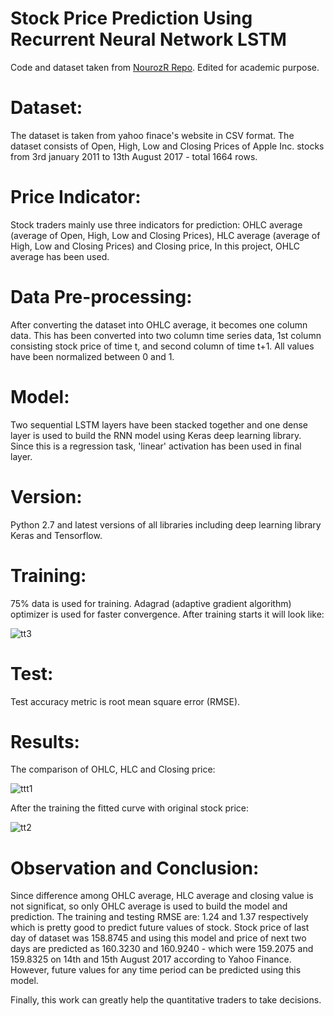 # Stock Price Prediction Using Recurrent Neural Network LSTM
Code and dataset taken from [NourozR Repo](https://github.com/NourozR/Stock-Price-Prediction-LSTM). Edited for academic purpose.

# Dataset:
The dataset is taken from yahoo finace's website in CSV format. The dataset consists of Open, High, Low and Closing Prices of Apple Inc. stocks from 3rd january 2011 to 13th August 2017 - total 1664 rows. 
# Price Indicator:
Stock traders mainly use three indicators for prediction: OHLC average (average of Open, High, Low and Closing Prices), HLC average (average of High, Low and Closing Prices) and Closing price, In this project, OHLC average has been used.
# Data Pre-processing:
After converting the dataset into OHLC average, it becomes one column data. This has been converted into two column time series data, 1st column consisting stock price of time t, and second column of time t+1. All values have been normalized between 0 and 1.
# Model: 
Two sequential LSTM layers have been stacked together and one dense layer is used to build the RNN model using Keras deep learning library. Since this is a regression task, 'linear' activation has been used in final layer.
# Version:
Python 2.7 and latest versions of all libraries including deep learning library Keras and Tensorflow.
# Training:
75% data is used for training. Adagrad (adaptive gradient algorithm) optimizer is used for faster convergence.
After training starts it will look like:

![tt3](https://user-images.githubusercontent.com/24511419/29501862-787afad2-864d-11e7-8fbc-26afaa992a4d.png)

# Test:
Test accuracy metric is root mean square error (RMSE).
# Results:
The comparison of OHLC, HLC and Closing price:

![ttt1](https://user-images.githubusercontent.com/24511419/29501710-76018bbe-864c-11e7-9239-afd8bbf19bb8.png)

After the training the fitted curve with original stock price:

![tt2](https://user-images.githubusercontent.com/24511419/29501783-eb7eccd0-864c-11e7-9c26-0db07dea73c0.png)

# Observation and Conclusion:
Since difference among OHLC average, HLC average and closing value is not significat, so only OHLC average is used to build the model and prediction. The training and testing RMSE are: 1.24 and 1.37 respectively which is pretty good to predict future values of stock.
Stock price of last day of dataset was 158.8745 and using this model and price of next two days are predicted as 160.3230 and 160.9240 - which were 159.2075 and 159.8325 on 14th and 15th August 2017 according to Yahoo Finance. However, future values for any time period can be predicted using this model.

Finally, this work can greatly help the quantitative traders to take decisions.
